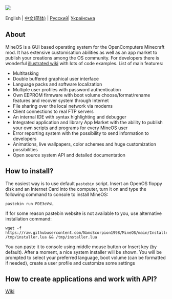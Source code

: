 ![](https://i.imgur.com/Ki5bX0I.gif)

English | [中文(简体)](https://github.com/NanoScorpion1998/MineOS/main/README-zh_CN.md) | [Русский](https://github.com/NanoScorpion1998/MineOS/main/README-ru_RU.md)| [Українська](https://github.com/NanoScorpion1998/MineOS/main/README-ua_UA.md)

## About

MineOS is a GUI based operating system for the OpenComputers Minecraft mod. It has extensive customisation abilities as well as an app market to publish your creations among the OS community. For developers there is wonderful [illustrated wiki](https://github.com/IgorTimofeev/MineOS/wiki) with lots of code examples. List of main features:

-   Multitasking
-   Double buffered graphical user interface
-   Language packs and software localization
-   Multiple user profiles with password authentication
-   Own EEPROM firmware with boot volume choose/format/rename features and recover system through Internet
-   File sharing over the local network via modems
-   Client connections to real FTP servers
-   An internal IDE with syntax highlighting and debugger 
-   Integrated application and library App Market with the ability to publish your own scripts and programs for every MineOS user
-   Error reporting system with the possibility to send information to developers
-   Animations, live wallpapers, color schemes and huge customization possibilities
-   Open source system API and detailed documentation

## How to install?

The easiest way is to use default `pastebin` script. Insert an OpenOS floppy disk and an Internet Card into the computer, turn it on and type the following command to console to install MineOS:

	pastebin run PDE3eVsL

If for some reason pastebin website is not available to you, use alternative installation command:

	wget -f https://raw.githubusercontent.com/NanoScorpion1998/MineOS/main/Installer/OpenOS.lua /tmp/installer.lua && /tmp/installer.lua

You can paste it to console using middle mouse button or Insert key (by default). After a moment, a nice system installer will be shown. You will be prompted to select your preferred language, boot volume (can be formatted if needed), create a user profile and customize some settings

## How to create applications and work with API?

[Wiki](https://github.com/IgorTimofeev/MineOS/wiki)
